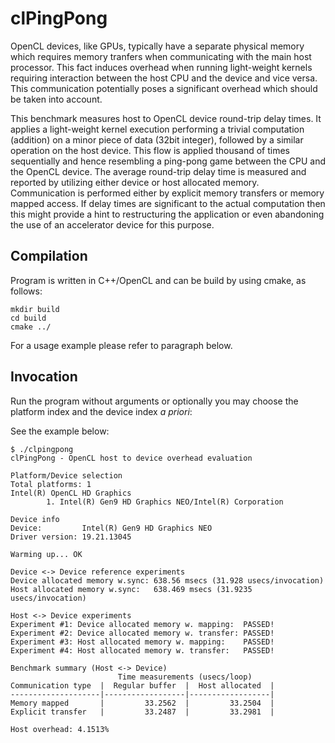 # clPingPong
OpenCL devices, like GPUs, typically have a separate physical memory which requires memory tranfers when communicating with the main host processor.
This fact induces overhead when running light-weight kernels requiring interaction between the host CPU and the device and vice versa.
This communication potentially poses a significant overhead which should be taken into account.

This benchmark measures host to OpenCL device round-trip delay times.
It applies a light-weight kernel execution performing a trivial computation (addition) on a minor piece of data (32bit integer),
followed by a similar operation on the host device.
This flow is applied thousand of times sequentially and hence resembling a ping-pong game between the CPU and the OpenCL device.
The average round-trip delay time is measured and reported by utilizing either device or host allocated memory.
Communication is performed either by explicit memory transfers or memory mapped access.
If delay times are significant to the actual computation then this might provide a hint to restructuring the application or even abandoning the use of an accelerator device for this purpose.

Compilation
--------------

Program is written in C++/OpenCL and can be build by using cmake, as follows:

```
mkdir build
cd build
cmake ../
```

For a usage example please refer to paragraph below.

Invocation
--------------

Run the program without arguments or optionally you may choose the platform index and the device index *a priori*:

See the example below:

```
$ ./clpingpong
clPingPong - OpenCL host to device overhead evaluation

Platform/Device selection
Total platforms: 1
Intel(R) OpenCL HD Graphics
        1. Intel(R) Gen9 HD Graphics NEO/Intel(R) Corporation

Device info
Device:         Intel(R) Gen9 HD Graphics NEO
Driver version: 19.21.13045

Warming up... OK

Device <-> Device reference experiments
Device allocated memory w.sync: 638.56 msecs (31.928 usecs/invocation)
Host allocated memory w.sync:   638.469 msecs (31.9235 usecs/invocation)

Host <-> Device experiments
Experiment #1: Device allocated memory w. mapping:  PASSED!
Experiment #2: Device allocated memory w. transfer: PASSED!
Experiment #3: Host allocated memory w. mapping:    PASSED!
Experiment #4: Host allocated memory w. transfer:   PASSED!

Benchmark summary (Host <-> Device)
                        Time measurements (usecs/loop)
Communication type  |  Regular buffer  |  Host allocated  |
--------------------|------------------|------------------|
Memory mapped       |         33.2562  |         33.2504  |
Explicit transfer   |         33.2487  |         33.2981  |

Host overhead: 4.1513%
```

